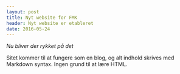 ```yaml
---
layout: post
title: Nyt website for FMK
header: Nyt website er etableret
date: 2016-05-24
---
```


*Nu bliver der rykket på det*

Sitet kommer til at fungere som en blog, og alt indhold skrives med Markdown syntax. Ingen grund til at lære HTML.

